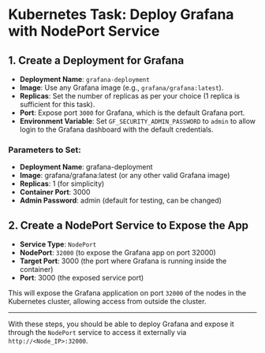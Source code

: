 # Kubernetes Task: Deploy Grafana with NodePort Service

## 1. Create a Deployment for Grafana

- **Deployment Name**: `grafana-deployment`
- **Image**: Use any Grafana image (e.g., `grafana/grafana:latest`).
- **Replicas**: Set the number of replicas as per your choice (1 replica is sufficient for this task).
- **Port**: Expose port `3000` for Grafana, which is the default Grafana port.
- **Environment Variable**: Set `GF_SECURITY_ADMIN_PASSWORD` to `admin` to allow login to the Grafana dashboard with the default credentials.

### Parameters to Set:
- **Deployment Name**: grafana-deployment
- **Image**: grafana/grafana:latest (or any other valid Grafana image)
- **Replicas**: 1 (for simplicity)
- **Container Port**: 3000
- **Admin Password**: admin (default for testing, can be changed)

## 2. Create a NodePort Service to Expose the App

- **Service Type**: `NodePort`
- **NodePort**: `32000` (to expose the Grafana app on port 32000)
- **Target Port**: 3000 (the port where Grafana is running inside the container)
- **Port**: 3000 (the exposed service port)

This will expose the Grafana application on port `32000` of the nodes in the Kubernetes cluster, allowing access from outside the cluster.

---

With these steps, you should be able to deploy Grafana and expose it through the `NodePort` service to access it externally via `http://<Node_IP>:32000`.
